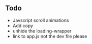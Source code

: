## Todo

- Javscript scroll animations
- Add copy
- unhide the loading-wrapper
- link to app.js not the dev file please
